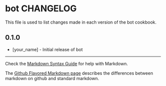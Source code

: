 bot CHANGELOG
=============

This file is used to list changes made in each version of the bot cookbook.

0.1.0
-----
- [your_name] - Initial release of bot

- - -
Check the [Markdown Syntax Guide](http://daringfireball.net/projects/markdown/syntax) for help with Markdown.

The [Github Flavored Markdown page](http://github.github.com/github-flavored-markdown/) describes the differences between markdown on github and standard markdown.
